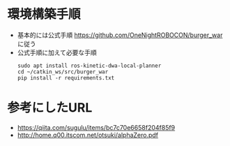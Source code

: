 # 環境構築手順
- 基本的には公式手順 https://github.com/OneNightROBOCON/burger_war に従う
- 公式手順に加えて必要な手順
   ```
   sudo apt install ros-kinetic-dwa-local-planner
   cd ~/catkin_ws/src/burger_war
   pip install -r requirements.txt
   ```

# 参考にしたURL
- https://qiita.com/sugulu/items/bc7c70e6658f204f85f9
- http://home.q00.itscom.net/otsuki/alphaZero.pdf
